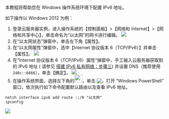 本教程将帮助您在 Windows 操作系统环境下配置 IPv6 地址。

如下操作以 Windows 2012 为例： 
1. 登录云服务器实例，进入操作系统的【控制面板】>【网络和 Internet】>【网络和共享中心】，单击命名为“以太网”的网卡进行编辑。
![](https://main.qcloudimg.com/raw/4696aa941df5c22dbf4446c01aabefbc.png)
2. 在“以太网状态”弹窗中，单击左下角【属性】。
3. 在“以太网属性”弹窗中，选中【Internet 协议版本 6（TCP/IPv6）】并单击【属性】。
![](https://main.qcloudimg.com/raw/1f10d494b792d975a387ec6e38555021.png)
4. 在“Internet 协议版本 6（TCP/IPv6）属性”弹窗中，手工输入云服务器获取到的 IPv6 地址 ( 请参见 [搭建 IPv6 私有网络：步骤三](https://cloud.tencent.com/document/product/215/47557#.E6.AD.A5.E9.AA.A4.E4.B8.89.EF.BC.9A.E8.B4.AD.E4.B9.B0.E4.BA.91.E6.9C.8D.E5.8A.A1.E5.99.A8.E5.B9.B6.E9.85.8D.E7.BD.AE.E4.BA.91.E6.9C.8D.E5.8A.A1.E5.99.A8.E7.9A.84-ipv6.3Ca-id.3D.22step3.22.3E.3C.2Fa.3E)) 并设置 DNS（推荐使用`240c::6666`），单击【确定】。
![](https://main.qcloudimg.com/raw/fac63249f22197686d68e3afffb3eb14.png)
5. 在操作系统界面，选择左下角的<img src="https://main.qcloudimg.com/raw/87d894e564b7e837d9f478298cf2e292.png" style="margin:-3px 0px;width:25px">，单击 <img src="https://main.qcloudimg.com/raw/f0c84862ef30956c201c3e7c85a26eec.png" style="margin: -3px 0px;">，打开 “Windows PowerShell” 窗口，依次执行如下命令配置默认路由以及查看 IPv6 地址。
```plaintext
netsh interface ipv6 add route ::/0 "以太网"
ipconfig
```
 ![](https://main.qcloudimg.com/raw/ba325fb98c4efe86a1f3a4bcd55f77be.png)
